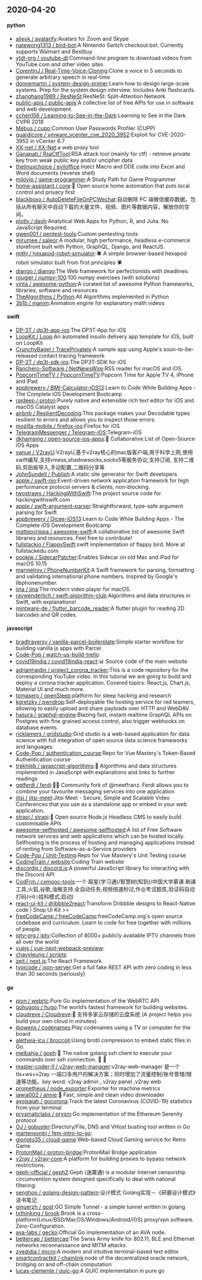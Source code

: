 ## 2020-04-20

#### python
* [alievk / avatarify](https://github.com/alievk/avatarify):Avatars for Zoom and Skype
* [natewong1313 / bird-bot](https://github.com/natewong1313/bird-bot):A Nintendo Switch checkout bot. Currently supports Walmart and Bestbuy
* [ytdl-org / youtube-dl](https://github.com/ytdl-org/youtube-dl):Command-line program to download videos from YouTube.com and other video sites
* [CorentinJ / Real-Time-Voice-Cloning](https://github.com/CorentinJ/Real-Time-Voice-Cloning):Clone a voice in 5 seconds to generate arbitrary speech in real-time
* [donnemartin / system-design-primer](https://github.com/donnemartin/system-design-primer):Learn how to design large-scale systems. Prep for the system design interview. Includes Anki flashcards.
* [zhanghang1989 / ResNeSt](https://github.com/zhanghang1989/ResNeSt):ResNeSt: Split-Attention Network
* [public-apis / public-apis](https://github.com/public-apis/public-apis):A collective list of free APIs for use in software and web development.
* [cchen156 / Learning-to-See-in-the-Dark](https://github.com/cchen156/Learning-to-See-in-the-Dark):Learning to See in the Dark. CVPR 2018
* [Mebus / cupp](https://github.com/Mebus/cupp):Common User Passwords Profiler (CUPP)
* [guardicore / vmware_vcenter_cve_2020_3952](https://github.com/guardicore/vmware_vcenter_cve_2020_3952):Exploit for CVE-2020-3952 in vCenter 6.7
* [XX-net / XX-Net](https://github.com/XX-net/XX-Net):a web proxy tool
* [Ganapati / RsaCtfTool](https://github.com/Ganapati/RsaCtfTool):RSA attack tool (mainly for ctf) - retreive private key from weak public key and/or uncipher data
* [thelinuxchoice / eviloffice](https://github.com/thelinuxchoice/eviloffice):Inject Macro and DDE code into Excel and Word documents (reverse shell)
* [miloyip / game-programmer](https://github.com/miloyip/game-programmer):A Study Path for Game Programmer
* [home-assistant / core](https://github.com/home-assistant/core):🏡
Open source home automation that puts local control and privacy first
* [blackboxo / AutoDeleteFileOnPCWechat](https://github.com/blackboxo/AutoDeleteFileOnPCWechat):自动删除 PC 端微信缓存数据，包括从所有聊天中自动下载的大量文件、视频、图片等数据内容，解放你的空间。
* [plotly / dash](https://github.com/plotly/dash):Analytical Web Apps for Python, R, and Julia. No JavaScript Required.
* [gwen001 / pentest-tools](https://github.com/gwen001/pentest-tools):Custom pentesting tools
* [mirumee / saleor](https://github.com/mirumee/saleor):A modular, high performance, headless e-commerce storefront built with Python, GraphQL, Django, and ReactJS.
* [mithi / hexapod-robot-simulator](https://github.com/mithi/hexapod-robot-simulator):🕷️
A simple browser-based hexapod robot simulator built from first principles
🕷️
* [django / django](https://github.com/django/django):The Web framework for perfectionists with deadlines.
* [rougier / numpy-100](https://github.com/rougier/numpy-100):100 numpy exercises (with solutions)
* [vinta / awesome-python](https://github.com/vinta/awesome-python):A curated list of awesome Python frameworks, libraries, software and resources
* [TheAlgorithms / Python](https://github.com/TheAlgorithms/Python):All Algorithms implemented in Python
* [3b1b / manim](https://github.com/3b1b/manim):Animation engine for explanatory math videos

#### swift
* [DP-3T / dp3t-app-ios](https://github.com/DP-3T/dp3t-app-ios):The DP3T-App for iOS
* [LoopKit / Loop](https://github.com/LoopKit/Loop):An automated insulin delivery app template for iOS, built on LoopKit
* [CrunchyBagel / TracePrivately](https://github.com/CrunchyBagel/TracePrivately):A sample app using Apple's soon-to-be-released contact tracing framework
* [DP-3T / dp3t-sdk-ios](https://github.com/DP-3T/dp3t-sdk-ios):The DP3T-SDK for iOS
* [Ranchero-Software / NetNewsWire](https://github.com/Ranchero-Software/NetNewsWire):RSS reader for macOS and iOS.
* [PopcornTimeTV / PopcornTimeTV](https://github.com/PopcornTimeTV/PopcornTimeTV):Popcorn Time for Apple TV 4, iPhone and iPad
* [appbrewery / BMI-Calculator-iOS13](https://github.com/appbrewery/BMI-Calculator-iOS13):Learn to Code While Building Apps - The Complete iOS Development Bootcamp
* [rajdeep / proton](https://github.com/rajdeep/proton):Purely native and extensible rich text editor for iOS and macOS Catalyst apps
* [airbnb / ResilientDecoding](https://github.com/airbnb/ResilientDecoding):This package makes your Decodable types resilient to errors and allows you to inspect those errors.
* [mozilla-mobile / firefox-ios](https://github.com/mozilla-mobile/firefox-ios):Firefox for iOS
* [TelegramMessenger / Telegram-iOS](https://github.com/TelegramMessenger/Telegram-iOS):Telegram-iOS
* [dkhamsing / open-source-ios-apps](https://github.com/dkhamsing/open-source-ios-apps):📱
Collaborative List of Open-Source iOS Apps
* [yanue / V2rayU](https://github.com/yanue/V2rayU):V2rayU,基于v2ray核心的mac版客户端,用于科学上网,使用swift编写,支持vmess,shadowsocks,socks5等服务协议,支持订阅, 支持二维码,剪贴板导入,手动配置,二维码分享等
* [JohnSundell / Publish](https://github.com/JohnSundell/Publish):A static site generator for Swift developers
* [apple / swift-nio](https://github.com/apple/swift-nio):Event-driven network application framework for high performance protocol servers & clients, non-blocking.
* [twostraws / HackingWithSwift](https://github.com/twostraws/HackingWithSwift):The project source code for hackingwithswift.com
* [apple / swift-argument-parser](https://github.com/apple/swift-argument-parser):Straightforward, type-safe argument parsing for Swift
* [appbrewery / Dicee-iOS13](https://github.com/appbrewery/Dicee-iOS13):Learn to Code While Building Apps - The Complete iOS Development Bootcamp
* [matteocrippa / awesome-swift](https://github.com/matteocrippa/awesome-swift):A collaborative list of awesome Swift libraries and resources. Feel free to contribute!
* [fullstackio / FlappySwift](https://github.com/fullstackio/FlappySwift):swift implementation of flappy bird. More at fullstackedu.com
* [pookjw / SidecarPatcher](https://github.com/pookjw/SidecarPatcher):Enables Sidecar on old Mac and iPad for macOS 10.15
* [marmelroy / PhoneNumberKit](https://github.com/marmelroy/PhoneNumberKit):A Swift framework for parsing, formatting and validating international phone numbers. Inspired by Google's libphonenumber.
* [iina / iina](https://github.com/iina/iina):The modern video player for macOS.
* [raywenderlich / swift-algorithm-club](https://github.com/raywenderlich/swift-algorithm-club):Algorithms and data structures in Swift, with explanations!
* [mintware-de / flutter_barcode_reader](https://github.com/mintware-de/flutter_barcode_reader):A flutter plugin for reading 2D barcodes and QR codes.

#### javascript
* [bradtraversy / vanilla-parcel-boilerplate](https://github.com/bradtraversy/vanilla-parcel-boilerplate):Simple starter workflow for building vanilla js apps with Parcel
* [Code-Pop / watch-us-build-trello](https://github.com/Code-Pop/watch-us-build-trello):
* [covid19india / covid19india-react](https://github.com/covid19india/covid19india-react):📊
Source code of the main website
* [adrianhajdin / project_corona_tracker](https://github.com/adrianhajdin/project_corona_tracker):This is a code repository for the corresponding YouTube video. In this tutorial we are going to build and deploy a corona tracker application. Covered topics: React.js, Chart.js, Material UI and much more.
* [tomasero / openSleep](https://github.com/tomasero/openSleep):platform for sleep hacking and research
* [kgretzky / pwndrop](https://github.com/kgretzky/pwndrop):Self-deployable file hosting service for red teamers, allowing to easily upload and share payloads over HTTP and WebDAV.
* [hasura / graphql-engine](https://github.com/hasura/graphql-engine):Blazing fast, instant realtime GraphQL APIs on Postgres with fine grained access control, also trigger webhooks on database events.
* [ricklamers / gridstudio](https://github.com/ricklamers/gridstudio):Grid studio is a web-based application for data science with full integration of open source data science frameworks and languages.
* [Code-Pop / authentication_course](https://github.com/Code-Pop/authentication_course):Repo for Vue Mastery's Token-Based Authentication course
* [trekhleb / javascript-algorithms](https://github.com/trekhleb/javascript-algorithms):📝
Algorithms and data structures implemented in JavaScript with explanations and links to further readings
* [getferdi / ferdi](https://github.com/getferdi/ferdi):🧔🏽 Community fork of @meetfranz. Ferdi allows you to combine your favourite messaging services into one application
* [jitsi / jitsi-meet](https://github.com/jitsi/jitsi-meet):Jitsi Meet - Secure, Simple and Scalable Video Conferences that you use as a standalone app or embed in your web application.
* [strapi / strapi](https://github.com/strapi/strapi):🚀
Open source Node.js Headless CMS to easily build customisable APIs
* [awesome-selfhosted / awesome-selfhosted](https://github.com/awesome-selfhosted/awesome-selfhosted):A list of Free Software network services and web applications which can be hosted locally. Selfhosting is the process of hosting and managing applications instead of renting from Software-as-a-Service providers
* [Code-Pop / Unit-Testing](https://github.com/Code-Pop/Unit-Testing):Repo for Vue Mastery's Unit Testing course
* [CodingTrain / website](https://github.com/CodingTrain/website):Coding Train website
* [discordjs / discord.js](https://github.com/discordjs/discord.js):A powerful JavaScript library for interacting with the Discord API
* [CodFrm / cxmooc-tools](https://github.com/CodFrm/cxmooc-tools):一个 超星(学习通)/智慧树(知到)/中国大学慕课 刷课工具,火狐,谷歌,油猴支持.全自动任务,视频倍速秒过,作业考试题库,验证码自动打码(੧ᐛ੭挂科模式,启动)
* [react-ui-kit / dribbble2react](https://github.com/react-ui-kit/dribbble2react):Transform Dribbble designs to React-Native code | Shop UI Kit >>
* [freeCodeCamp / freeCodeCamp](https://github.com/freeCodeCamp/freeCodeCamp):freeCodeCamp.org's open source codebase and curriculum. Learn to code for free together with millions of people.
* [iptv-org / iptv](https://github.com/iptv-org/iptv):Collection of 8000+ publicly available IPTV channels from all over the world
* [vuejs / vue-next-webpack-preview](https://github.com/vuejs/vue-next-webpack-preview):
* [chavyleung / scripts](https://github.com/chavyleung/scripts):
* [zeit / next.js](https://github.com/zeit/next.js):The React Framework
* [typicode / json-server](https://github.com/typicode/json-server):Get a full fake REST API with zero coding in less than 30 seconds (seriously)

#### go
* [pion / webrtc](https://github.com/pion/webrtc):Pure Go implementation of the WebRTC API
* [gohugoio / hugo](https://github.com/gohugoio/hugo):The world’s fastest framework for building websites.
* [cloudreve / Cloudreve](https://github.com/cloudreve/Cloudreve):🌈
支持多家云存储的云盘系统 (A project helps you build your own cloud in minutes)
* [jbowens / codenames](https://github.com/jbowens/codenames):Play codenames using a TV or computer for the board
* [aletheia-icu / broccoli](https://github.com/aletheia-icu/broccoli):Using brotli compression to embed static files in Go.
* [melbahja / goph](https://github.com/melbahja/goph):🤘
The native golang ssh client to execute your commands over ssh connection.
🚀
🚀
* [master-coder-ll / v2ray-web-manager](https://github.com/master-coder-ll/v2ray-web-manager):v2ray-web-manager 是一个tls+ws+v2ray 一端口多用户的解决方案；同时增加了流量控制/账号管理/限速等功能。key word: v2ray admin , v2ray panel ,v2ray web
* [prometheus / node_exporter](https://github.com/prometheus/node_exporter):Exporter for machine metrics
* [iawia002 / annie](https://github.com/iawia002/annie):👾
Fast, simple and clean video downloader
* [ayoisaiah / gocorona](https://github.com/ayoisaiah/gocorona):Track the latest Coronavirus (COVID-19) statistics from your terminal
* [prysmaticlabs / prysm](https://github.com/prysmaticlabs/prysm):Go implementation of the Ethereum Serenity protocol
* [OJ / gobuster](https://github.com/OJ/gobuster):Directory/File, DNS and VHost busting tool written in Go
* [martensonbj / fem-intro-to-go](https://github.com/martensonbj/fem-intro-to-go):
* [giongto35 / cloud-game](https://github.com/giongto35/cloud-game):Web-based Cloud Gaming service for Retro Game
* [ProtonMail / proton-bridge](https://github.com/ProtonMail/proton-bridge):ProtonMail Bridge application
* [v2ray / v2ray-core](https://github.com/v2ray/v2ray-core):A platform for building proxies to bypass network restrictions.
* [geph-official / geph2](https://github.com/geph-official/geph2):Geph (迷霧通) is a modular Internet censorship circumvention system designed specifically to deal with national filtering.
* [senghoo / golang-design-pattern](https://github.com/senghoo/golang-design-pattern):设计模式 Golang实现－《研磨设计模式》读书笔记
* [ginuerzh / gost](https://github.com/ginuerzh/gost):GO Simple Tunnel - a simple tunnel written in golang
* [txthinking / brook](https://github.com/txthinking/brook):Brook is a cross-platform(Linux/BSD/MacOS/Windows/Android/iOS) proxy/vpn software. Zero-Configuration.
* [ava-labs / gecko](https://github.com/ava-labs/gecko):Official Go implementation of an AVA node.
* [bettercap / bettercap](https://github.com/bettercap/bettercap):The Swiss Army knife for 802.11, BLE and Ethernet networks reconnaissance and MITM attacks.
* [zyedidia / micro](https://github.com/zyedidia/micro):A modern and intuitive terminal-based text editor
* [smartcontractkit / chainlink](https://github.com/smartcontractkit/chainlink):node of the decentralized oracle network, bridging on and off-chain computation
* [lucas-clemente / quic-go](https://github.com/lucas-clemente/quic-go):A QUIC implementation in pure go
